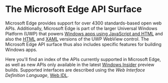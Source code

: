 # The Microsoft Edge API Surface

Microsoft Edge provides support for over 4300 standards-based open web APIs.
Additionally, Microsoft Edge is part of the larger Universal Windows
Platform (UWP) that powers [Windows apps using JavaScript and HTML](https://msdn.microsoft.com/library/windows/apps/mt280216.aspx) and
also the [HTML](https://msdn.microsoft.com/en-us/library/windows/apps/dn301831.aspx) and  [XAML](https://msdn.microsoft.com/en-us/library/windows/apps/windows.ui.xaml.controls.webview)
versions of the UWP WebView control. The Microsoft Edge API surface thus also includes
specific features for building Windows apps.

Here you'll find an index of the APIs currently supported in Microsoft Edge, as well
as new APIs only available in the latest [Windows Insider](https://insider.windows.com/) preview
builds. Supported interfaces are described using the *Web Interface Definition Language*, [Web IDL](https://en.wikipedia.org/wiki/Web_IDL).
